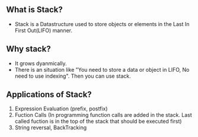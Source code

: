 ## What is Stack?
- Stack is a Datastructure used to store objects or elements in the Last In First Out(LIFO) manner.

## Why stack?
- It grows dyanmically.
- There is an situation like "You need to store a data or object in LIFO, No need to use indexing". Then you can use stack.
	
## Applications of Stack?
1. Expression Evaluation (prefix, postfix)
2. Fuction Calls (In programming function calls are added in the stack. Last called fuction is in the top of the stack that should be executed first)
3. String reversal, BackTracking

